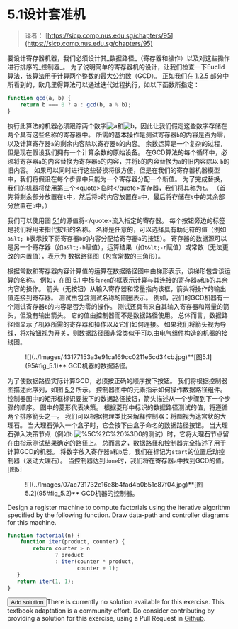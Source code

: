 # 5.1设计套准机

> 译者： [https://sicp.comp.nus.edu.sg/chapters/95](https://sicp.comp.nus.edu.sg/chapters/95)



要设计寄存器机器，我们必须设计其_数据路径_（寄存器和操作）以及对这些操作进行排序的_控制器_。 为了说明简单的寄存器机的设计，让我们检查一下Euclid算法，该算法用于计算两个整数的最大公约数（GCD）。 正如我们在 [1.2.5](16) 部分中所看到的，欧几里得算法可以通过迭代过程执行，如以下函数所指定：

```js
function gcd(a, b) {
    return b === 0 ? a : gcd(b, a % b);
}
```

执行此算法的机器必须跟踪两个数字![a](../Images/070b1af5eca3a5c5d72884b536090f17.jpg)和![b](../Images/6872867a863714d15d9a0d64c20734ce.jpg)，因此让我们假定这些数字存储在两个具有这些名称的寄存器中。 所需的基本操作是测试寄存器`b`的内容是否为零，以及计算寄存器`a`的剩余内容除以寄存器`b`的内容。 余数运算是一个复杂的过程，但是现在假设我们拥有一个计算余数的原始设备。 在GCD算法的每个循环中，必须将寄存器`a`的内容替换为寄存器`b`的内容，并将`b`的内容替换为`a`的旧内容除以 `b`的旧内容。 如果可以同时进行这些替换将很方便，但是在我们的寄存器机器模型中，我们将假设在每个步骤中只能为一个寄存器分配一个新值。 为了完成替换，我们的机器将使用第三个&lt;quote&gt;临时&lt;/quote&gt;寄存器，我们将其称为`t`。 （首先将剩余部分放置在`t`中，然后将`b`的内容放置在`a`中，最后将存储在`t`中的其余部分放置在`b`中。）

我们可以使用图 [5.1](95#fig_5.1)的源值将&lt;/quote&gt;流入指定的寄存器。 每个按钮旁边的标签是我们将用来指代按钮的名称。 名称是任意的，可以选择具有助记符的值（例如`a&lt;-b`表示按下将寄存器`b`的内容分配给寄存器`a`的按钮）。 寄存器的数据源可以是另一个寄存器（如`a&lt;-b`赋值），运算结果（如`t&lt;-r`赋值）或常数（无法更改的内置值），表示为 数据路径图（包含常数的三角形）。

根据常数和寄存器内容计算值的运算在数据路径图中由梯形表示，该梯形包含该运算的名称。 例如，在图 [5.1](95#fig_5.1) 中标有`rem`的框表示计算与其连接的寄存器`a`和`b`的其余内容的操作。 箭头（无按钮）从输入寄存器和常量指向该框，箭头将操作的输出值连接到寄存器。 测试由包含测试名称的圆圈表示。 例如，我们的GCD机器有一个测试寄存器`b`的内容是否为零的操作。 测试还具有来自其输入寄存器和常量的箭头，但没有输出箭头。 它的值由控制器而不是数据路径使用。 总体而言，数据路径图显示了机器所需的寄存器和操作以及它们如何连接。 如果我们将箭头视为导线，将`X`按钮视为开关，则数据路径图非常类似于可以由电气组件构造的机器的接线图。

<figure>![](../Images/43177153a3e91ca169cc0211e5cd34cb.jpg)**[图5.1](95#fig_5.1)** GCD机器的数据路径。</figure>

为了使数据路径实际计算GCD，必须按正确的顺序按下按钮。 我们将根据控制器图描述此序列，如图 [5.2](95#fig_5.2) 所示。 控制器图中的元素指示如何操作数据路径组件。 控制器图中的矩形框标识要按下的数据路径按钮，箭头描述从一个步骤到下一个步骤的顺序。 图中的菱形代表决策。 根据菱形中标识的数据路径测试的值，将遵循两个排序箭头之一。 我们可以根据物理类比来解释控制器：将图视为迷宫状的大理石。 当大理石弹入一个盒子时，它会按下由盒子命名的数据路径按钮。 当大理石弹入决策节点（例如`b` ![%5C%2C%20%3D0](../Images/251e2182d97d0ceecb728d5159bfe594.jpg)的测试）时，它将大理石节点留在由指示测试结果确定的路径上。 总而言之，数据路径和控制器完全描述了用于计算GCD的机器。 将数字放入寄存器`a`和`b`后，我们在标记为`start`的位置启动控制器（滚动大理石）。 当控制器达到`done`时，我们将在寄存器`a`中找到GCD的值。 [图5]

<figure>![](../Images/07ac731732e16e8b4fad4b0b51c87f04.jpg)**[图5.2](95#fig_5.2)** GCD机器的控制器。</figure>

<exercise>Design a register machine to compute factorials using the iterative algorithm specified by the following function. Draw data-path and controller diagrams for this machine.

```js
function factorial(n) {
    function iter(product, counter) {
        return counter > n 
               ? product
               : iter(counter * product,
                      counter + 1);
   }
   return iter(1, 1);
}
```

<button class="btn btn-secondary solution_btn" data-toggle="collapse" href="#no_solution_95_1_div">Add solution</button>There is currently no solution available for this exercise. This textbook adaptation is a community effort. Do consider contributing by providing a solution for this exercise, using a Pull Request in [Github](https://github.com/source-academy/sicp).</exercise>